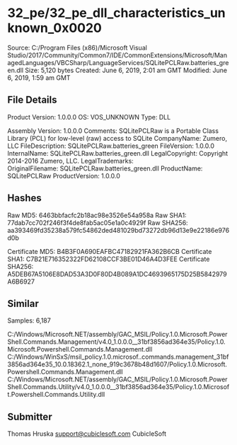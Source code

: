 32_pe/32_pe_dll_characteristics_unknown_0x0020
==============================================

Source:  C:/Program Files (x86)/Microsoft Visual Studio/2017/Community/Common7/IDE/CommonExtensions/Microsoft/ManagedLanguages/VBCSharp/LanguageServices/SQLitePCLRaw.batteries_green.dll
Size:  5,120 bytes
Created:  June 6, 2019, 2:01 am GMT
Modified:  June 6, 2019, 1:59 am GMT

File Details
------------

Product Version:  1.0.0.0
OS:  VOS_UNKNOWN
Type:  DLL

Assembly Version:  1.0.0.0
Comments:  SQLitePCLRaw is a Portable Class Library (PCL) for low-level (raw) access to SQLite
CompanyName:  Zumero, LLC
FileDescription:  SQLitePCLRaw.batteries_green
FileVersion:  1.0.0.0
InternalName:  SQLitePCLRaw.batteries_green.dll
LegalCopyright:  Copyright 2014-2016 Zumero, LLC.
LegalTrademarks:  
OriginalFilename:  SQLitePCLRaw.batteries_green.dll
ProductName:  SQLitePCLRaw
ProductVersion:  1.0.0.0

Hashes
------

Raw MD5:  6463bbfacfc2b18ac98e3526e54a958a
Raw SHA1:  77dab7cc702f246f3f4de8fab5ac05e1a0c4929f
Raw SHA256:  aa393469fd35238a579fc54862ded481029bd73272db96d13e9e22186e976d0b

Certificate MD5:  B4B3F0A690EAFBC47182921FA362B6CB
Certificate SHA1:  C7B21E716352322FD62108CCF3BE01D46A4D3FEE
Certificate SHA256:  A5DEB67A5106E8DAD53A3D0F80D4B089A1DC4693965175D25B5842979A6B6927

Similar
-------

Samples:  6,187

C:/Windows/Microsoft.NET/assembly/GAC_MSIL/Policy.1.0.Microsoft.PowerShell.Commands.Management/v4.0_1.0.0.0__31bf3856ad364e35/Policy.1.0.Microsoft.Powershell.Commands.Management.dll
C:/Windows/WinSxS/msil_policy.1.0.microsof..commands.management_31bf3856ad364e35_10.0.18362.1_none_919c3678b48d1607/Policy.1.0.Microsoft.Powershell.Commands.Management.dll
C:/Windows/Microsoft.NET/assembly/GAC_MSIL/Policy.1.0.Microsoft.PowerShell.Commands.Utility/v4.0_1.0.0.0__31bf3856ad364e35/Policy.1.0.Microsoft.Powershell.Commands.Utility.dll

Submitter
---------

Thomas Hruska
support@cubiclesoft.com
CubicleSoft
